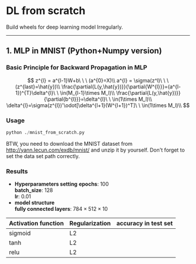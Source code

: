 # DL from scratch
Build wheels for deep learning model Irregularly.
- - -
## 1. MLP in MNIST (Python+Numpy version)
### Basic Principle for Backward Propagation in MLP
$$
z^{l} = a^{l-1}W+b\ \ \ (a^{0}=X)\\
a^{l} = \sigma(z^l)\ \ \ (z^{last}=\hat{y})\\
\frac{\partial{L(y,\hat{y})}}{\partial{W^{l}}}=(a^{l-1})^{T}\delta^{l}\ \ \in(M_{l-1}\times M_l)\\
\frac{\partial{L(y,\hat{y})}}{\partial{b^{l}}}=\delta^{l}\ \ \in(1\times M_l)\\
\delta^{l}=\sigma(z^{l})'\odot[\delta^{l+1}(W^{l+1})^T]\ \ \in(1\times M_l)\\  
$$
### Usage
  ```python
  python ./mnist_from_scratch.py
  ```
  BTW, you need to download the MNIST dataset from http://yann.lecun.com/exdb/mnist/ and unzip it by yourself. Don't forget to set the data set path correctly.
### Results
  - **Hyperparameters setting**
  **epochs**: 100  
  **batch_size**: 128  
  **lr**: 0.01
  - **model structure**  
  **fully connected layers**: $784\times 512\times 10$  

  | Activation function | Regularization| accuracy in test set|
  |-- | -- | -- |
  | sigmoid|L2 | |
  | tanh |L2 | |  
  | relu |L2 | |  
